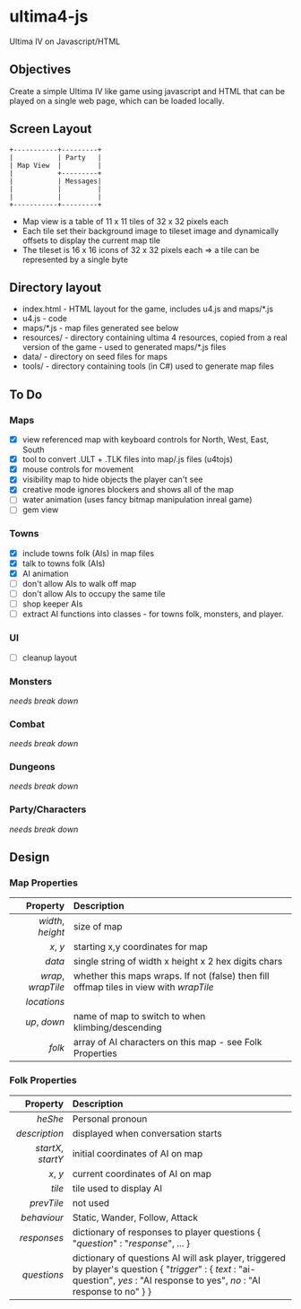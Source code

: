 # ultima4-js
Ultima IV on Javascript/HTML

## Objectives
Create a simple Ultima IV like game using javascript and HTML that can be played on a single web page, which can be loaded locally.

## Screen Layout
```
+-----------+---------+
|           | Party   |
| Map View  |         |
|           +---------+
|           | Messages|
|           |         |
|           |         |
+-----------+---------+
```
* Map view is a table of 11 x 11 tiles of 32 x 32 pixels each
* Each tile set their background image to tileset image and dynamically offsets to display the current map tile
* The tileset is 16 x 16 icons of 32 x 32 pixels each => a tile can be represented by a single byte


## Directory layout
* index.html - HTML layout for the game, includes u4.js and maps/*.js
* u4.js - code
* maps/*.js - map files generated see below
* resources/ - directory containing ultima 4 resources, copied from a real version of the game - used to generated maps/*.js files
* data/ - directory on seed files for maps
* tools/ - directory containing tools (in C#) used to generate map files


## To Do
### Maps
- [X] view referenced map with keyboard controls for North, West, East, South
- [X] tool to convert .ULT + .TLK files into map/.js files (u4tojs)
- [X] mouse controls for movement
- [X] visibility map to hide objects the player can't see
- [X] creative mode ignores blockers and shows all of the map
- [ ] water animation (uses fancy bitmap manipulation inreal game)
- [ ] gem view

### Towns
- [X] include towns folk (AIs) in map files
- [X] talk to towns folk (AIs)
- [X] AI animation
- [ ] don't allow AIs to walk off map
- [ ] don't allow AIs to occupy the same tile
- [ ] shop keeper AIs
- [ ] extract AI functions into classes - for towns folk, monsters, and player.

### UI
- [ ] cleanup layout

### Monsters
_needs break down_

### Combat
_needs break down_

### Dungeons
_needs break down_

### Party/Characters
_needs break down_


## Design

### Map Properties
Property           | Description
-----------------: | :------------
_width_, _height_  | size of map
_x_, _y_           | starting x,y coordinates for map
_data_             | single string of width x height x 2 hex digits chars
_wrap_, _wrapTile_ | whether this maps wraps. If not (false) then fill offmap tiles in view with _wrapTile_
_locations_        |
_up_, _down_       | name of map to switch to when klimbing/descending
_folk_             | array of AI characters on this map - see Folk Properties


### Folk Properties
Property           | Description
-----------------: | :--------------------
_heShe_            | Personal pronoun
_description_      | displayed when conversation starts
_startX_, _startY_ | initial coordinates of AI on map
_x_, _y_           | current coordinates of AI on map
_tile_             | tile used to display AI
_prevTile_         | not used
_behaviour_        | Static, Wander, Follow, Attack
_responses_        | dictionary of responses to player questions { "_question_" : "_response_", ... }
_questions_        | dictionary of questions AI will ask player, triggered by player's question { "_trigger_" : { _text_ : "ai-question", _yes_ : "AI response to yes", _no_ : "AI response to no" } }

